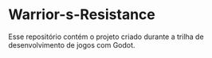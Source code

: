 # Warrior-s-Resistance
Esse repositório contém o projeto criado durante a trilha de desenvolvimento de jogos com Godot.
